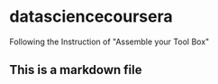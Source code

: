 # datasciencecoursera
Following the Instruction of "Assemble your Tool Box"
## This is a markdown file

